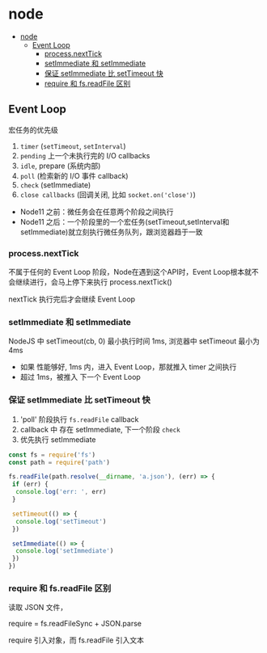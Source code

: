# node

- [node](#node)
  - [Event Loop](#event-loop)
    - [process.nextTick](#processnexttick)
    - [setImmediate 和 setImmediate](#setimmediate-和-setimmediate)
    - [保证 setImmediate 比 setTimeout 快](#保证-setimmediate-比-settimeout-快)
    - [require 和 fs.readFile 区别](#require-和-fsreadfile-区别)

## Event Loop

宏任务的优先级

1. `timer` (`setTimeout`, `setInterval`)
2. `pending` 上一个未执行完的 I/O callbacks
3. `idle`, prepare (系统内部)
4. `poll` (检索新的 I/O 事件 callback)
5. `check` (setImmediate)
6. `close callbacks` (回调关闭, 比如 `socket.on('close')`)

- Node11 之前：微任务会在任意两个阶段之间执行
- Node11 之后：一个阶段里的一个宏任务(setTimeout,setInterval和setImmediate)就立刻执行微任务队列，跟浏览器趋于一致

### process.nextTick

不属于任何的 Event Loop 阶段，Node在遇到这个API时，Event Loop根本就不会继续进行，会马上停下来执行 process.nextTick()

nextTick 执行完后才会继续 Event Loop

### setImmediate 和 setImmediate

NodeJS 中 setTimeout(cb, 0) 最小执行时间 1ms, 浏览器中 setTimeout 最小为 4ms

- 如果 性能够好, 1ms 内，进入 Event Loop，那就推入 timer 之间执行
- 超过 1ms，被推入 下一个 Event Loop

### 保证 setImmediate 比 setTimeout 快

1. 'poll' 阶段执行 `fs.readFile` callback
2. callback 中 存在 setImmediate, 下一个阶段 `check`
3. 优先执行 setImmediate

```js
const fs = require('fs')
const path = require('path')

fs.readFile(path.resolve(__dirname, 'a.json'), (err) => {
 if (err) {
  console.log('err: ', err)
 }

 setTimeout(() => {
  console.log('setTimeout')
 })

 setImmediate(() => {
  console.log('setImmediate')
 })
})
```

### require 和 fs.readFile 区别

读取 JSON 文件，

require = fs.readFileSync + JSON.parse

require 引入对象，而 fs.readFile 引入文本
